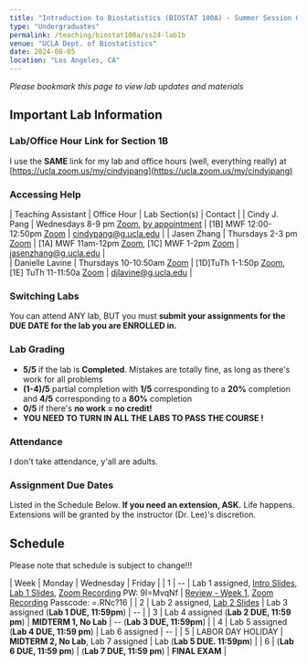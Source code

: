 ```yaml
---
title: "Introduction to Biostatistics (BIOSTAT 100A) - Summer Session C - Lab 1B"
type: "Undergraduates"
permalink: /teaching/biostat100a/ss24-lab1b
venue: "UCLA Dept. of Biostatistics"
date: 2024-08-05
location: "Los Angeles, CA"
---
```

*Please bookmark this page to view lab updates and materials*

## Important Lab Information   

### Lab/Office Hour Link for Section 1B  
I use the **SAME** link for my lab and office hours (well, everything really) at [https://ucla.zoom.us/my/cindyjpang](https://ucla.zoom.us/my/cindyjpang)  

### Accessing Help 

| Teaching Assistant | Office Hour                               | Lab Section(s)    | Contact |
| Cindy J. Pang      | Wednesdays 8-9 pm [Zoom](https://ucla.zoom.us/my/cindyjpang), [by appointment](https://app.simplymeet.me/cindyjpang) | [1B] MWF 12:00-12:50pm [Zoom](https://ucla.zoom.us/my/cindyjpang) | cindypang@g.ucla.edu |
| Jasen Zhang | Thursdays 2-3 pm [Zoom](https://ucla.zoom.us/j/91737617749?pwd=NHt2mPa9aID36lHBeNEqTYDBF8B1bL.1)    | [1A] MWF 11am-12pm [Zoom](https://ucla.zoom.us/j/94586489911?pwd=eJnNhnrE54xnMJPJWTJNdNJJ7YrlxA.1), [1C] MWF 1-2pm [Zoom](https://ucla.zoom.us/j/99202993255?pwd=6NMSSnWwyqduVMwhGkAiaUS28pYNSs.1 ) | jasenzhang@g.ucla.edu |  
| Danielle Lavine | Thursdays 10-10:50am [Zoom](https://ucla.zoom.us/j/91529408052 )  | [1D]TuTh 1-1:50p [Zoom](https://ucla.zoom.us/j/91529408052), [1E] TuTh 11-11:50a [Zoom](https://ucla.zoom.us/j/91529408052) | djlavine@g.ucla.edu | 

### Switching Labs  
You can attend ANY lab, BUT you must **submit your assignments for the DUE DATE for the lab you are ENROLLED in.**  

### Lab Grading  

* **5/5** if the lab is **Completed**. Mistakes are totally fine, as long as there's work for all problems  
* **(1-4)/5** partial completion with **1/5** corresponding to a **20%** completion and **4/5** corresponding to a **80%** completion  
* **0/5** if there's **no work = no credit!**  
* **YOU NEED TO TURN IN ALL THE LABS TO PASS THE COURSE !**  

### Attendance  

I don't take attendance, y'all are adults.  

### Assignment Due Dates  

Listed in the Schedule Below.  **If you need an extension, ASK.** Life happens. Extensions will be granted by the instructor (Dr. Lee)'s discretion.  

## Schedule  

Please note that schedule is subject to change!!!

| Week |  Monday                          | Wednesday                             |  Friday    |
| 1    | --                               | Lab 1 assigned, [Intro Slides](/files/biostat100a_ss24/Intro_SS24.pdf), [Lab 1 Slides](/files/biostat100a_ss24/Lab1_BlankSlides_SS24.pdf), [Zoom Recording](https://ucla.zoom.us/rec/share/VUIaIAvA5e8ZtBvUXZKfZjlyy7XvoO7_7CvztHigMffJwLhXcCm1_c7G49GdvIfH.HDkprfj-_7PjdjBd?startTime=1723057498000) PW: 9I=MvqNf                        | [Review - Week 1](/files/biostat100a_ss24/Review_Week1_SS24.pdf), [Zoom Recording](https://ucla.zoom.us/rec/share/9R5K3csSXjxdjX-3jVqQJyqUiKJwjvf9jEcnmbyCTkbuFy5tMvt0Yg9x6XZiKFko.PY_N5b30lE3DykP-?startTime=1723230975000) Passcode: =.RNc?16        |
| 2    | Lab 2 assigned, [Lab 2 Slides](/files/biostat100a_ss24/Lab2_SS24.pdf)                   | Lab 3 assigned (**Lab 1 DUE, 11:59pm**)        | --         | 
| 3    | Lab 4 assigned (**Lab 2 DUE, 11:59 pm**)   | **MIDTERM 1, No Lab**                    | -- (**Lab 3 DUE, 11:59pm**)         |
| 4    | Lab 5 assigned (**Lab 4 DUE, 11:59 pm**)   | Lab 6 assigned                        | --         |
| 5    | LABOR DAY HOLIDAY                | **MIDTERM 2, No Lab**, Lab 7 assigned        | Lab (**Lab 5 DUE. 11:59pm**)         |
| 6    | (**Lab 6 DUE, 11:59 pm**)                  | (**Lab 7 DUE, 11:59 pm**)                       | **FINAL EXAM**        |
  
